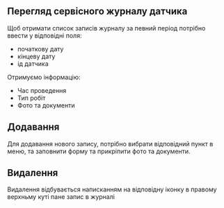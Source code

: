## Перегляд сервісного журналу датчика

Щоб отримати список записів журналу за певний період потрібно ввести у відповідні поля:

- початкову дату
- кінцеву дату
- ід датчика

Отримуємо інформацію:

- Час проведення
- Тип робіт
- Фото та документи

## Додавання

Для додавання нового запису, потрібно вибрати відповідний пункт в меню, та заповнити форму та прикріпити фото та документи.

## Видалення

Видалення відбувається написканням на відповідну іконку в правому верхньму куті пане запис в журналі
